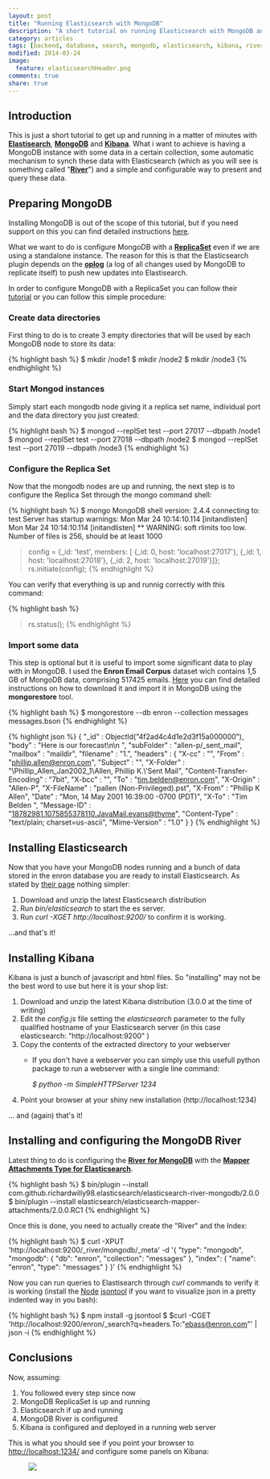 ```yaml
---
layout: post
title: "Running Elasticsearch with MongoDB"
description: "A short tutorial on running Elasticsearch with MongoDB and Kibana"
category: articles
tags: [backend, database, search, mongodb, elasticsearch, kibana, river]
modified: 2014-03-24
image:
  feature: elasticsearchHeader.png
comments: true
share: true
---
```


## Introduction
This is just a short tutorial to get up and running in a matter of minutes with [**Elastisearch**](http://www.elasticsearch.org/overview), [**MongoDB**](http://www.mongodb.com/) and [**Kibana**](http://www.elasticsearch.org/overview/kibana/). What i want to achieve is having a MongoDB instance with some data in a certain collection, some automatic mechanism to synch these data with Elasticsearch (which as you will see is something called "**[River](http://www.elasticsearch.org/guide/en/elasticsearch/rivers/current/ "Rivers")**") and a simple and configurable way to present and query these data.

## Preparing MongoDB
Installing MongoDB is out of the scope of this tutorial, but if you need support on this you can find detailed instructions [here](http://docs.mongodb.org/manual/installation/ "Install MongoDB &mdash; MongoDB Manual 2.4.9").

What we want to do is configure MongoDB with a [**ReplicaSet**](http://docs.mongodb.org/manual/replication/ "Replication &mdash; MongoDB Manual 2.4.9") even if we are using a standalone instance. The reason for this is that the Elasticsearch plugin depends on the [**oplog**](http://docs.mongodb.org/manual/core/replica-set-oplog/ "Replica Set Oplog &mdash; MongoDB Manual 2.4.9") (a log of all changes used by MongoDB to replicate itself) to push new updates into Elastisearch.

In order to configure MongoDB with a ReplicaSet you can follow their [tutorial](http://docs.mongodb.org/manual/tutorial/convert-standalone-to-replica-set/ "Convert a Standalone to a Replica Set &mdash; MongoDB Manual 2.4.9") or you can follow this simple procedure:

### Create data directories
First thing to do is to create 3 empty directories that will be used by each MongoDB node to store its data:

{% highlight bash %}
$ mkdir <PATH>/node1
$ mkdir <PATH>/node2
$ mkdir <PATH>/node3
{% endhighlight %}

### Start Mongod instances
Simply start each mongodb node giving it a replica set name, individual port and the data directory you just created:

{% highlight bash %}
$ mongod --replSet test --port 27017 --dbpath <PATH>/node1
$ mongod --replSet test --port 27018 --dbpath <PATH>/node2
$ mongod --replSet test --port 27019 --dbpath <PATH>/node3
{% endhighlight %}

### Configure the Replica Set
Now that the mongodb nodes are up and running, the next step is to configure the Replica Set through the mongo command shell:

{% highlight bash %}
$ mongo
MongoDB shell version: 2.4.4
connecting to: test
Server has startup warnings: 
Mon Mar 24 10:14:10.114 [initandlisten] 
Mon Mar 24 10:14:10.114 [initandlisten] ** WARNING: soft rlimits too low. Number of files is 256, should be at least 1000
> config = {_id: 'test', members: [ {_id: 0, host: 'localhost:27017'}, {_id: 1, host: 'localhost:27018'}, {_id: 2, host: 'localhost:27019'}]};
> rs.initiate(config);
{% endhighlight %}

You can verify that everything is up and runnig correctly with this command:

{% highlight bash %}
> rs.status();
{% endhighlight %}

### Import some data
This step is optional but it is useful to import some significant data to play with in MongoDB. I used the **Enron Email Corpus** dataset wich contains 1,5 GB of MongoDB data, comprising 517425 emails. [Here](http://mongodb-enron-email.s3-website-us-east-1.amazonaws.com/ "Enron Email Corpus for MongoDB") you can find detailed instructions on how to download it and import it in MongoDB using the **mongorestore** tool.

{% highlight bash %}
$ mongorestore --db enron --collection messages messages.bson
{% endhighlight %}

{% highlight json %}
{
	"_id" : ObjectId("4f2ad4c4d1e2d3f15a000000"),
	"body" : "Here is our forecast\n\n ",
	"subFolder" : "allen-p/_sent_mail",
	"mailbox" : "maildir",
	"filename" : "1.",
	"headers" : {
		"X-cc" : "",
		"From" : "phillip.allen@enron.com",
		"Subject" : "",
		"X-Folder" : "\\Phillip_Allen_Jan2002_1\\Allen, Phillip K.\\'Sent Mail",
		"Content-Transfer-Encoding" : "7bit",
		"X-bcc" : "",
		"To" : "tim.belden@enron.com",
		"X-Origin" : "Allen-P",
		"X-FileName" : "pallen (Non-Privileged).pst",
		"X-From" : "Phillip K Allen",
		"Date" : "Mon, 14 May 2001 16:39:00 -0700 (PDT)",
		"X-To" : "Tim Belden ",
		"Message-ID" : "<18782981.1075855378110.JavaMail.evans@thyme>",
		"Content-Type" : "text/plain; charset=us-ascii",
		"Mime-Version" : "1.0"
	}
}
{% endhighlight %}

## Installing Elasticsearch
Now that you have your MongoDB nodes running and a bunch of data stored in the enron database you are ready to install Elasticsearch. As stated by [their page](http://www.elasticsearch.org/overview/elkdownloads/ "Elasticsearch.org Download ELK | Elasticsearch") nothing simpler:

1. Download and unzip the latest Elasticsearch distribution
2. Run *bin/elasticsearch* to start the es server.
3. Run *curl -XGET http://localhost:9200/* to confirm it is working.

...and that's it!

## Installing Kibana
Kibana is just a bunch of javascript and html files. So "installing" may not be the best word to use but here it is your shop list: 

1. Download and unzip the latest Kibana distribution (3.0.0 at the time of writing)
2. Edit the *config.js* file setting the *elasticsearch* parameter to the fully qualified hostname of your Elasticsearch server (in this case elasticsearch: "http://localhost:9200" )
3. Copy the contents of the extracted directory to your webserver
	* If you don't have a webserver you can simply use this usefull python package to run a webserver with a single line command: 
	 
		*$ python -m SimpleHTTPServer 1234*
4. Point your browser at your shiny new installation (http://localhost:1234)

... and (again) that's it!

## Installing and configuring the MongoDB River
Latest thing to do is configuring the [**River for MongoDB**](https://github.com/richardwilly98/elasticsearch-river-mongodb) with the [**Mapper Attachments Type for Elasticsearch**](https://github.com/elasticsearch/elasticsearch-mapper-attachments).

{% highlight bash %}
$ bin/plugin --install com.github.richardwilly98.elasticsearch/elasticsearch-river-mongodb/2.0.0
$ bin/plugin --install elasticsearch/elasticsearch-mapper-attachments/2.0.0.RC1
{% endhighlight %}

Once this is done, you need to actually create the "River" and the Index:

{% highlight bash %}
$ curl -XPUT 'http://localhost:9200/_river/mongodb/_meta' -d '{ 
	"type": "mongodb", 
	"mongodb": { 
		"db": "enron", 
		"collection": "messages"
	},
	"index": {
		"name": "enron", 
		"type": "messages" 
	}
}' 
{% endhighlight %}

Now you can run queries to Elastisearch through *curl* commands to verify it is working (install the [Node](http://nodejs.org/ "node.js") [jsontool](http://nodetoolbox.com/packages/jsontool "The Node Toolbox - jsontool") if you want to visualize json in a pretty indented way in you bash):

{% highlight bash %}
$ npm install -g jsontool
$ $curl -CGET 'http://localhost:9200/enron/_search?q=headers.To:"ebass@enron.com"' | json -i
{% endhighlight %}

## Conclusions
Now, assuming:

1. You followed every step since now
2. MongoDB ReplicaSet is up and running
3. Elasticsearch if up and running
4. MongoDB River is configured
5. Kibana is configured and deployed in a running web server

This is what you should see if you point your browser to [http://localhost:1234/](http://localhost:1234/) and configure some panels on Kibana:

<figure>
	<img src="{{ site.url }}/images/Schermata 2014-03-24 alle 11.51.11.png">
</figure>